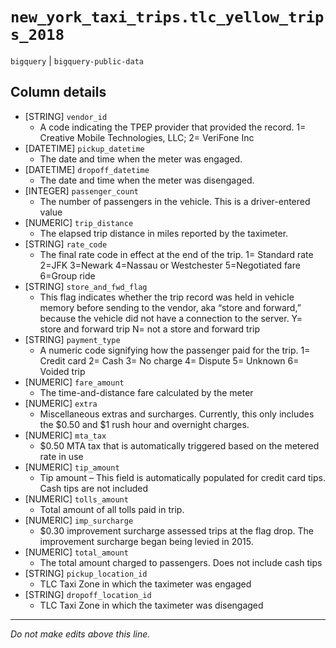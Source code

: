 # `new_york_taxi_trips.tlc_yellow_trips_2018`
`bigquery` | `bigquery-public-data`

## Column details
* [STRING]    `vendor_id`
  - A code indicating the TPEP provider that provided the record. 1= Creative Mobile Technologies, LLC; 2= VeriFone Inc
* [DATETIME]  `pickup_datetime`
  - The date and time when the meter was engaged.
* [DATETIME]  `dropoff_datetime`
  - The date and time when the meter was disengaged.
* [INTEGER]   `passenger_count`
  - The number of passengers in the vehicle. This is a driver-entered value
* [NUMERIC]   `trip_distance`
  - The elapsed trip distance in miles reported by the taximeter.
* [STRING]    `rate_code`
  - The final rate code in effect at the end of the trip. 1= Standard rate 2=JFK 3=Newark 4=Nassau or Westchester 5=Negotiated fare 6=Group ride
* [STRING]    `store_and_fwd_flag`
  - This flag indicates whether the trip record was held in vehicle memory before sending to the vendor, aka “store and forward,” because the vehicle did not have a connection to the server. Y= store and forward trip N= not a store and forward trip
* [STRING]    `payment_type`
  - A numeric code signifying how the passenger paid for the trip. 1= Credit card 2= Cash 3= No charge 4= Dispute 5= Unknown 6= Voided trip
* [NUMERIC]   `fare_amount`
  - The time-and-distance fare calculated by the meter
* [NUMERIC]   `extra`
  - Miscellaneous extras and surcharges. Currently, this only includes the $0.50 and $1 rush hour and overnight charges.
* [NUMERIC]   `mta_tax`
  - $0.50 MTA tax that is automatically triggered based on the metered rate in use
* [NUMERIC]   `tip_amount`
  - Tip amount – This field is automatically populated for credit card tips. Cash tips are not included
* [NUMERIC]   `tolls_amount`
  - Total amount of all tolls paid in trip.
* [NUMERIC]   `imp_surcharge`
  - $0.30 improvement surcharge assessed trips at the flag drop. The improvement surcharge began being levied in 2015.
* [NUMERIC]   `total_amount`
  - The total amount charged to passengers. Does not include cash tips
* [STRING]    `pickup_location_id`
  - TLC Taxi Zone in which the taximeter was engaged
* [STRING]    `dropoff_location_id`
  - TLC Taxi Zone in which the taximeter was disengaged

-------------------------------------------------------------------------------
*Do not make edits above this line.*
